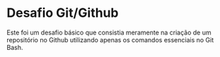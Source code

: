 # Desafio Git/Github

Este foi um desafio básico que consistia meramente na criação de um repositório no Github utilizando apenas os comandos essenciais no Git Bash.
